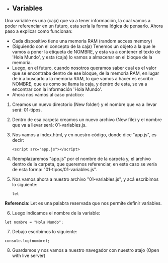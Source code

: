 - ## Variables

Una variable es una (caja) que va a tener información, la cual vamos a poder referenciar en un futuro, esta sería la forma lógica de pensarlo.
Ahora paso a explicar como funcionan:

- Cada dispositivo tiene una memoria RAM (random access memory)
- (Siguiendo con el concepto de la caja) Tenemos un objeto a la que le vamos a poner la etiqueta de NOMBRE, y esta va a contener el texto de 'Hola Mundo', y esta (caja) lo vamos a almacenar en el bloque de la memoria.
- Luego, en el futuro, cuando nosotros queramos saber cual es el valor que se encontraba dentro de ese bloque, de la memoria RAM, en lugar de ir a buscarlo a la memoria RAM, lo que vamos a hacer es escribir NOMBRE, que es como se llama la caja, y dentro de esta, se va a encontrar con la información 'Hola Mundo'.
- Ahora nos vamos al caso práctico:

1. Creamos un nuevo directorio (New folder) y el nombre que va a llevar será: 01-tipos.
2. Dentro de esa carpeta creamos un nuevo archivo (New file) y el nombre que va a llevar será: 01-variables.js.
3. Nos vamos a index.html, y en nuestro código, donde dice "app.js", es decir:

   `<script src="app.js"></script>`

4. Reemplazaremos "app.js" por el nombre de la carpeta y, el archivo dentro de la carpeta, que queremos referenciar, en este caso se vería de esta forma: "01-tipos/01-variables.js".
5. Nos vamos ahora a nuestro archivo "01-variables.js", y acá escribimos lo siguiente:

   `let`

**Referencia**: Let es una palabra reservada que nos permite definir variables.

6. Luego indicamos el nombre de la variable:

`let nombre = "Hola Mundo"; `

7. Debajo escribimos lo siguiente:

`console.log(nombre);`

8. Guardamos y nos vamos a nuestro navegador con nuestro atajo (Open with live server)
